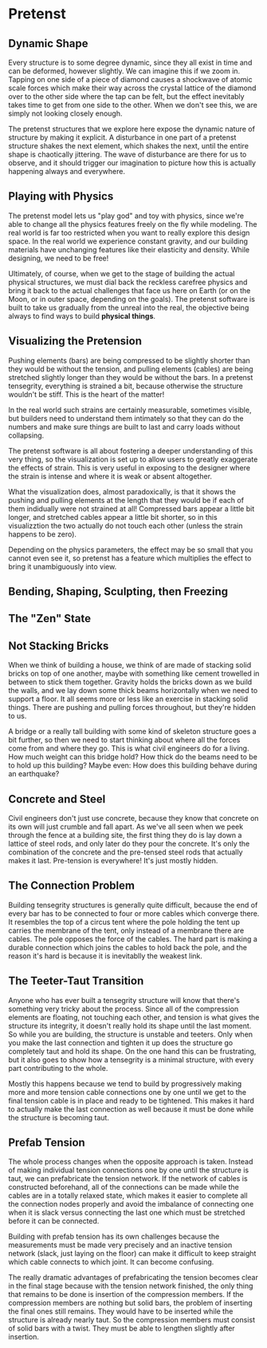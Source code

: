 <link rel="shortcut icon" type="image/x-icon" href="favicon.ico">

# Pretenst

## Dynamic Shape

Every structure is to some degree dynamic, since they all exist in time and can be deformed, however slightly. We can imagine this if we zoom in. Tapping on one side of a piece of diamond causes a shockwave of atomic scale forces which make their way across the crystal lattice of the diamond over to the other side where the tap can be felt, but the effect inevitably takes time to get from one side to the other. When we don't see this, we are simply not looking closely enough.

The pretenst structures that we explore here expose the dynamic nature of structure by making it explicit. A disturbance in one part of a pretenst structure shakes the next element, which shakes the next, until the entire shape is chaotically jittering. The wave of disturbance are there for us to observe, and it should trigger our imagination to picture how this is actually happening always and everywhere.

## Playing with Physics

The pretenst model lets us "play god" and toy with physics, since we're able to change all the physics features freely on the fly while modeling. The real world is far too restricted when you want to really explore this design space. In the real world we experience constant gravity, and our building materials have unchanging features like their elasticity and density. While designing, we need to be free!

Ultimately, of course, when we get to the stage of building the actual physical structures, we must dial back the reckless carefree physics and bring it back to the actual challenges that face us here on Earth (or on the Moon, or in outer space, depending on the goals). The pretenst software is built to take us gradually from the unreal into the real, the objective being always to find ways to build **physical things**.

## Visualizing the Pretension

Pushing elements (bars) are being compressed to be slightly shorter than they would be without the tension, and pulling elements (cables) are being stretched slightly longer than they would be without the bars. In a pretenst tensegrity, everything is strained a bit, because otherwise the structure wouldn't be stiff. This is the heart of the matter!

In the real world such strains are certainly measurable, sometimes visible, but builders need to understand them intimately so that they can do the numbers and make sure things are built to last and carry loads without collapsing.

The pretenst software is all about fostering a deeper understanding of this very thing, so the visualization is set up to allow users to greatly exaggerate the effects of strain. This is very useful in exposing to the designer where the strain is intense and where it is weak or absent altogether.

What the visualization does, almost paradoxically, is that it shows the pushing and pulling elements at the length that they would be if each of them indidually were not strained at all! Compressed bars appear a little bit longer, and stretched cables appear a little bit shorter, so in this visualizztion the two actually do not touch each other (unless the strain happens to be zero).

Depending on the physics parameters, the effect may be so small that you cannot even see it, so pretenst has a feature which multiplies the effect to bring it unambiguously into view.

## Bending, Shaping, Sculpting, then Freezing

## The "Zen" State



## Not Stacking Bricks

When we think of building a house, we think of are made of stacking solid bricks on top of one another, maybe with something like cement trowelled in between to stick them together. Gravity holds the bricks down as we build the walls, and we lay down some thick beams horizontally when we need to support a floor. It all seems more or less like an exercise in stacking solid things. There are pushing and pulling forces throughout, but they're hidden to us.

A bridge or a really tall building with some kind of skeleton structure goes a bit further, so then we need to start thinking about where all the forces come from and where they go. This is what civil engineers do for a living. How much weight can this bridge hold? How thick do the beams need to be to hold up this building? Maybe even: How does this building behave during an earthquake?

## Concrete and Steel

Civil engineers don't just use concrete, because they know that concrete on its own will just crumble and fall apart. As we've all seen when we peek through the fence at a building site, the first thing they do is lay down a lattice of steel rods, and only later do they pour the concrete. It's only the combination of the concrete and the pre-tensed steel rods that actually makes it last. Pre-tension is everywhere! It's just mostly hidden.

## The Connection Problem

Building tensegrity structures is generally quite difficult, because the end of every bar has to be connected to four or more cables which converge there. It resembles the top of a circus tent where the pole holding the tent up carries the membrane of the tent, only instead of a membrane there are cables. The pole opposes the force of the cables. The hard part is making a durable connection which joins the cables to hold back the pole, and the reason it's hard is because it is inevitablly the weakest link.

## The Teeter-Taut Transition

Anyone who has ever built a tensegrity structure will know that there's something very tricky about the process. Since all of the compression elements are floating, not touching each other, and tension is what gives the structure its integrity, it doesn't really hold its shape until the last moment. So while you are building, the structure is unstable and teeters. Only when you make the last connection and tighten it up does the structure go completely taut and hold its shape. On the one hand this can be frustrating, but it also goes to show how a tensegrity is a minimal structure, with every part contributing to the whole.

Mostly this happens because we tend to build by progressively making more and more tension cable connections one by one until we get to the final tension cable is in place and ready to be tightened. This makes it hard to actually make the last connection as well because it must be done while the structure is becoming taut.

## Prefab Tension

The whole process changes when the opposite approach is taken. Instead of making individual tension connections one by one until the structure is taut, we can prefabricate the tension network. If the network of cables is constructed beforehand, all of the connections can be made while the cables are in a totally relaxed state, which makes it easier to complete all the connection nodes properly and avoid the imbalance of connecting one when it is slack versus connecting the last one which must be stretched before it can be connected.

Building with prefab tension has its own challenges because the measurements must be made very precisely and an inactive tension network (slack, just laying on the floor) can make it difficult to keep straight which cable connects to which joint. It can become confusing.

The really dramatic advantages of prefabricating the tension becomes clear in the final stage because with the tension network finished, the only thing that remains to be done is insertion of the compression members. If the compression members are nothing but solid bars, the problem of inserting the final ones still remains. They would have to be inserted while the structure is already nearly taut. So the compression members must consist of solid bars with a twist. They must be able to lengthen slightly after insertion.

